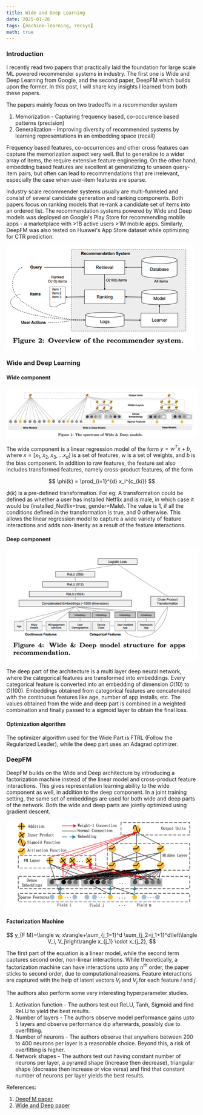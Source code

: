 ```yaml
---
title: Wide and Deep Learning
date: 2025-01-28
tags: [machine-learning, recsys]
math: true
---
```


### Introduction

I recently read two papers that practically laid the foundation for large scale ML powered recommender systems in industry. The first one is Wide and Deep Learning from Google, and the second paper, DeepFM which builds upon the former. In this post, I will share key insights I learned from both these papers. 

The papers mainly focus on two tradeoffs in a recommender system

1. Memorization - Capturing frequency based, co-occurence based patterns (precision)
2. Generalization - Improving diversity of recommended systems by learning representations in an embedding space (recall)

Frequency based features, co-occurrences and other cross features can capture the memorization aspect very well. But to generalize to a wider array of items, the require extensive feature engineering. On the other hand, embedding based features are excellent at generalizing to unseen query-item pairs, but often can lead to recommendations that are irrelevant, especially the case when user-item features are sparse.

Industry scale recommender systems usually are multi-funneled and consist of several candidate generation and ranking components. Both papers focus on ranking models that re-rank a candidate set of items into an ordered list. The recommendation systems powered by Wide and Deep models was deployed on Google's Play Store for recommending mobile apps - a marketplace with >1B active users >1M mobile apps. Similarly, DeepFM was also tested on Huawei's App Store dataset while optimizing for CTR prediction.

![alt text](recsys-funnel.png)

### Wide and Deep Learning

#### Wide component

![alt text](wideanddeep.png)

The wide component is a linear regression model of the form $y=w^{T}x+b$, where $x=[x_1, x_2, x_3, ... x_d]$ is a set of features, $w$ is a set of weights, and $b$ is the bias component. In addition to raw features, the feature set also includes transformed features, namely cross-product features, of the form 

$$
\phi(k) = \prod_{i=1}^{d} x_i^{c_{ki}}
$$

$\phi(k)$ is a pre-defined transformation. For eg: A transformation could be defined as whether a user has installed Netflix and is male, in which case it would be (installed_Netflix=true, gender=Male). The value is 1, if all the conditions defined in the transformation is true, and 0 otherwise. This allows the linear regression model to capture a wide variety of feature interactions and adds non-linerity as a result of the feature interactions. 

#### Deep component

![alt text](deep.png)

The deep part of the architecture is a multi layer deep neural network, where the categorical features are transformed into embeddings. Every categorical feature is converted into an embedding of dimension $O(10)$ to $O(100)$. Embeddings obtained from categorical features are concatenated with the continuous features like age, number of app installs, etc. The values obtained from the wide and deep part is combined in a weighted combination and finally passed to a sigmoid layer to obtain the final loss.

#### Optimization algorithm

The optimizer algorithm used for the Wide Part is FTRL (Follow the Regularized Leader), while the deep part uses an Adagrad optimizer.

### DeepFM

DeepFM builds on the Wide and Deep architecture by introducing a factorization machine instead of the linear model and cross-product feature interactions. This gives representation learning ability to the wide component as well, in addition to the deep component. In a joint training setting, the same set of embeddings are used for both wide and deep parts of the network. Both the wide and deep parts are jointly optimized using gradient descent. 

![alt text](deepfm2.png)

#### Factorization Machine

$$
y_{F M}=\langle w, x\rangle+\sum_{j_1=1}^d \sum_{j_2=j_1+1}^d\left\langle V_i, V_j\right\rangle x_{j_1} \cdot x_{j_2},
$$

The first part of the equation is a linear model, while the second term captures second order, non-linear interactions. While theoretically, a factorization machine can have interactions upto any $n^{th}$ order, the paper sticks to second order, due to computational reasons. Feature interactions are captured with the help of latent vectors $V_i$ and $V_j$ for each feature $i$ and $j$.

The authors also perform some very interesting hyperparameter studies.

1. Activation function - The authors test out ReLU, Tanh, Sigmoid and find ReLU to yield the best results.
2. Number of layers - The authors observe model performance gains upto 5 layers and observe performance dip afterwards, possibly due to overfitting.
3. Number of neurons - The authors observe that anywhere between 200 to 400 neurons per layer is a reasonable choice. Beyond this, a risk of overfitting is higher.
4. Network shapes - The authors test out having constant number of neurons per layer, a pyramid shape (increase then decrease), triangular shape (decrease then increase or vice versa) and find that constant number of neurons per layer yields the best results.

References:

1. [DeepFM paper](https://arxiv.org/pdf/1703.04247)
2. [Wide and Deep paper](https://arxiv.org/pdf/1606.07792)